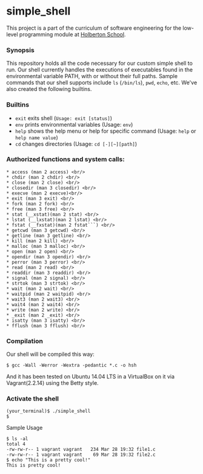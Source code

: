 # simple_shell

This project is a part of the curriculum of software engineering for the low-level programming module at [Holberton School](https://www.holbertonschool.com/tn/en/ "Holberton School").
### Synopsis
This repository holds all the code necessary for our custom simple shell to run.
Our shell currently handles the executions of executables found in the
environmental variable PATH, with or without their full paths. Sample commands
that our shell supports include ```ls``` (```/bin/ls```), ```pwd```, ```echo```,
etc. We've also created the following builtins.



### Builtins
* ```exit``` exits shell (```Usage: exit [status]```)
* ```env``` prints environmental variables (Usage: ```env```)
* ```help``` shows the help menu or help for specific command (Usage: ```help``` or ```help name value```)
* ```cd``` changes directories (Usage: ```cd [-][~][path]```)

### Authorized functions and system calls: <br/>
	* access (man 2 access) <br/>
	* chdir (man 2 chdir) <br/>
	* close (man 2 close) <br/>
	* closedir (man 3 closedir) <br/>
	* execve (man 2 execve)<br/>
	* exit (man 3 exit) <br/>
	* fork (man 2 fork) <br/>
	* free (man 3 free) <br/>
	* stat (__xstat)(man 2 stat) <br/>
	* lstat (__lxstat)(man 2 lstat) <br/>
	* fstat (__fxstat)(man 2 fstat```) <br/>
	* getcwd (man 3 getcwd) <br/>
	* getline (man 3 getline) <br/>
	* kill (man 2 kill) <br/>
	* malloc (man 3 malloc) <br/>
	* open (man 2 open) <br/>
	* opendir (man 3 opendir) <br/>
	* perror (man 3 perror) <br/>
	* read (man 2 read) <br/>
	* readdir (man 3 readdir) <br/>
	* signal (man 2 signal) <br/>
	* strtok (man 3 strtok) <br/>
	* wait (man 2 wait) <br/>
	* waitpid (man 2 waitpid) <br/>
	* wait3 (man 2 wait3) <br/>
	* wait4 (man 2 wait4) <br/>
	* write (man 2 write) <br/>
	* _exit (man 2 _exit) <br/>
	* isatty (man 3 isatty) <br/>
	* fflush (man 3 fflush) <br/>

###  Compilation

Our shell will be compiled this way:

`$ gcc -Wall -Werror -Wextra -pedantic *.c -o hsh`

And it has been tested on Ubuntu 14.04 LTS in a VirtualBox on it via Vagrant(2.2.14) using the Betty style.

### Activate the shell
```
(your_terminal)$ ./simple_shell
$
```
Sample Usage
```
$ ls -al
total 4
-rw-rw-r-- 1 vagrant vagrant   234 Mar 28 19:32 file1.c
-rw-rw-r-- 1 vagrant vagrant    69 Mar 28 19:32 file2.c
$ echo "This is a pretty cool!"
This is pretty cool!

